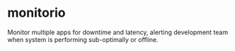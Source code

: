 # monitorio
Monitor multiple apps for downtime and latency, alerting development team when system is performing sub-optimally or offline.

